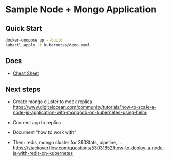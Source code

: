 # Sample Node + Mongo Application

## Quick Start

```bash
docker-compose up --build
kubectl apply -f kubernetes/demo.yaml
```

## Docs

* [Cheat Sheet](docs/Cheatsheet.md)



## Next steps

* Create mongo cluster to mock replica
https://www.digitalocean.com/community/tutorials/how-to-scale-a-node-js-application-with-mongodb-on-kubernetes-using-helm

* Connect app to replica

* Document "how to work with"

* Then: redis, mongo cluster for 360Stats, pipeline, ...
https://stackoverflow.com/questions/53031852/how-to-deploy-a-node-js-with-redis-on-kubernetes


